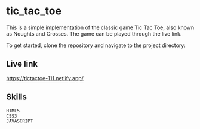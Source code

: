 # tic_tac_toe
This is a simple implementation of the classic game Tic Tac Toe, also known as Noughts and Crosses. The game can be played through the live link.

To get started, clone the repository and navigate to the project directory:

## Live link
https://tictactoe-111.netlify.app/


## Skills
    HTML5
    CSS3
    JAVASCRIPT    
